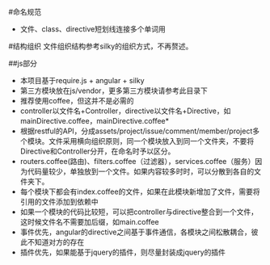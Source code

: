 #命名规范
* 文件、class、directive短划线连接多个单词用



#结构组织
文件组织结构参考silky的组织方式，不再赘述。

##js部分
* 本项目基于require.js + angular + silky
* 第三方模块放在js/vendor，更多第三方模块请参考此目录下
* 推荐使用coffee，但这并不是必需的
* controller以文件名+Controller，directive以文件名+Directive，如mainDirective.coffee，mainDirective.coffee* 
* 根据restful的API，分成assets/project/issue/comment/member/project多个模块。文件采用横向组织原则，同一个模块放入到同一个文件夹，不要将Directive和Controller分开，在命名时予以区分。
* routers.coffee(路由)、filters.coffee（过滤器），services.coffee（服务）因为代码量较少，单独放到一个文件。如果内容较多时时，可以分散到各自的文件夹下。
* 每个模块下都会有index.coffee的文件，如果在此模块新增加了文件，需要将引用的文件添加到依赖中
* 如果一个模块的代码比较短，可以把controller与directive整合到一个文件，这时候文件名不需要加后缀，如main.coffee
* 事件优先，angular的directive之间基于事件通信，各模块之间松散耦合，彼此不知道对方的存在
* 插件优先，如果能基于jquery的插件，则尽量封装成jquery的插件
